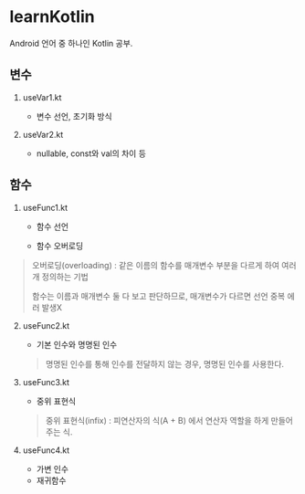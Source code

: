 # learnKotlin
Android 언어 중 하나인 Kotlin 공부.

## 변수

1. useVar1.kt

   - 변수 선언, 초기화 방식 
2. useVar2.kt

   - nullable, const와 val의 차이 등

## 함수

1. useFunc1.kt

   - 함수 선언

   - 함수 오버로딩

> 오버로딩(overloading) : 같은 이름의 함수를 매개변수 부분을 다르게 하여 여러개 정의하는 기법
>
> 함수는 이름과 매개변수 둘 다 보고 판단하므로, 매개변수가 다르면 선언 중복 에러 발생X

2. useFunc2.kt

   - 기본 인수와 명명된 인수

   > 명명된 인수를 통해 인수를 전달하지 않는 경우, 명명된 인수를 사용한다.

3. useFunc3.kt

   - 중위 표현식

   > 중위 표현식(infix) : 피연산자의 식(A + B) 에서 연산자 역할을 하게 만들어주는 식. 

4. useFunc4.kt

   - 가변 인수
   - 재귀함수